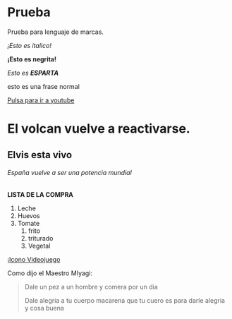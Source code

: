 # Prueba
Prueba para lenguaje de marcas.

*¡Esto es italico!*

**¡Esto es negrita!**

_Esto es **ESPARTA**_

esto es una frase normal

[Pulsa para ir a youtube](https://www.youtube.com/watch?v=dQw4w9WgXcQ)

# El volcan vuelve a reactivarse.

## Elvis esta vivo

###### España vuelve a ser una potencia mundial

**LISTA DE LA COMPRA**

1. Leche
1. Huevos
1. Tomate
   1. frito 
   1. triturado
   1. Vegetal

¡[Icono Videojuego](/logotipo/destiny.jpg)

Como dijo el Maestro MIyagi:

> Dale un pez a un hombre y comera por un dia
> 
> Dale alegria a tu cuerpo macarena que tu cuero es para darle alegria y cosa buena

